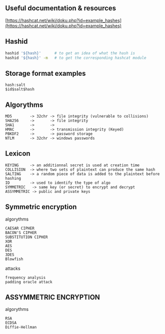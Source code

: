 ## Useful documentation & resources
[https://hashcat.net/wiki/doku.php?id=example_hashes](https://hashcat.net/wiki/doku.php?id=example_hashes)  

## Hashid
```bash
hashid '${hash}'      # to get an idea of what the hash is
hashid '${hash}' -m   # to get the corresponding hashcat module
```

## Storage format examples
```
hash:salt
$id$salt$hash
```

## Algorythms
```
MD5        -> 32chr -> file integrity (vulnerable to collisions)
SHA256     ->       -> file integrity
SHA1       ->       ->
HMAC       ->       -> transmission integrity (Keyed)
PBKDF2     ->       -> password storage
NTLM       -> 32chr -> windows passwords
```

## Lexicon
```
KEYING     -> an additionnal secret is used at creation time
COLLISION  -> where two sets of plaintext can produce the same hash
SALTING    -> a random piece of data is added to the plaintext before hashing
ID         -> used to identify the type of algo
SYMMETRIC   -> same key (or secret) to encrypt and decrypt
ASSYMMETRIC -> public and private keys
```

## Symmetric encryption
algorythms
```
CAESAR CIPHER
BACON'S CIPHER
SUBSTITUTION CIPHER
XOR
AES
DES
3DES
Blowfish
```

attacks
```
frequency analysis
padding oracle attack
```

## ASSYMMETRIC ENCRYPTION
algorythms
```
RSA
ECDSA
Diffie-Hellman
```
